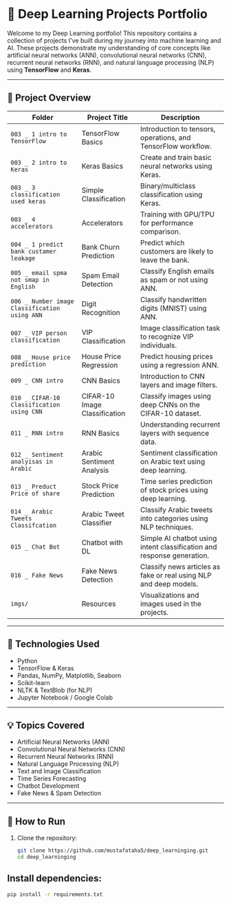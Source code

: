 # 🧠 Deep Learning Projects Portfolio

Welcome to my Deep Learning portfolio! This repository contains a collection of projects I've built during my journey into machine learning and AI. These projects demonstrate my understanding of core concepts like artificial neural networks (ANN), convolutional neural networks (CNN), recurrent neural networks (RNN), and natural language processing (NLP) using **TensorFlow** and **Keras**.

---

## 📁 Project Overview

| Folder | Project Title | Description |
|--------|----------------|-------------|
| `003 _ 1 intro to TensorFlow` | TensorFlow Basics | Introduction to tensors, operations, and TensorFlow workflow. |
| `003 _ 2 intro to Keras` | Keras Basics | Create and train basic neural networks using Keras. |
| `003 _ 3 classification used keras` | Simple Classification | Binary/multiclass classification using Keras. |
| `003 _ 4 accelerators` | Accelerators | Training with GPU/TPU for performance comparison. |
| `004 _ 1 predict bank custamer  leakage` | Bank Churn Prediction | Predict which customers are likely to leave the bank. |
| `005 _ email spma not smap in English` | Spam Email Detection | Classify English emails as spam or not using ANN. |
| `006 _ Number image Classification using ANN` | Digit Recognition | Classify handwritten digits (MNIST) using ANN. |
| `007 _ VIP person classification` | VIP Classification | Image classification task to recognize VIP individuals. |
| `008 _ House price prediction` | House Price Regression | Predict housing prices using a regression ANN. |
| `009 _ CNN intro` | CNN Basics | Introduction to CNN layers and image filters. |
| `010 _ CIFAR-10 Classification using CNN` | CIFAR-10 Image Classification | Classify images using deep CNNs on the CIFAR-10 dataset. |
| `011 _ RNN intro` | RNN Basics | Understanding recurrent layers with sequence data. |
| `012 _ Sentiment analyisas in Arabic` | Arabic Sentiment Analysis | Sentiment classification on Arabic text using deep learning. |
| `013 _ Preduct Price of share` | Stock Price Prediction | Time series prediction of stock prices using deep learning. |
| `014 _ Arabic Tweets Classifcation` | Arabic Tweet Classifier | Classify Arabic tweets into categories using NLP techniques. |
| `015 _ Chat Bot` | Chatbot with DL | Simple AI chatbot using intent classification and response generation. |
| `016 _ Fake News` | Fake News Detection | Classify news articles as fake or real using NLP and deep models. |
| `imgs/` | Resources | Visualizations and images used in the projects. |

---

## 🔧 Technologies Used

- Python
- TensorFlow & Keras
- Pandas, NumPy, Matplotlib, Seaborn
- Scikit-learn
- NLTK & TextBlob (for NLP)
- Jupyter Notebook / Google Colab

---

## 💡 Topics Covered

- Artificial Neural Networks (ANN)
- Convolutional Neural Networks (CNN)
- Recurrent Neural Networks (RNN)
- Natural Language Processing (NLP)
- Text and Image Classification
- Time Series Forecasting
- Chatbot Development
- Fake News & Spam Detection

---

## 🚀 How to Run

1. Clone the repository:
   ```bash
   git clone https://github.com/mustafataha5/deep_learninging.git
   cd deep_learninging


## Install dependencies:
``` bash
pip install -r requirements.txt